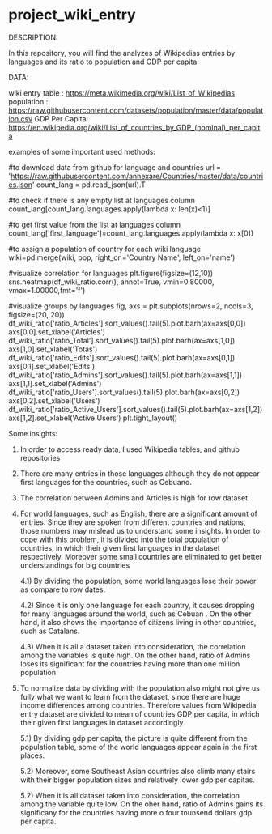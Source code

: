 # project_wiki_entry
DESCRIPTION:

In this repository, you will find the analyzes of Wikipedias entries by languages and its ratio to population and GDP per capita

DATA:

wiki entry table : https://meta.wikimedia.org/wiki/List_of_Wikipedias
population : https://raw.githubusercontent.com/datasets/population/master/data/population.csv
GDP Per Capita: https://en.wikipedia.org/wiki/List_of_countries_by_GDP_(nominal)_per_capita


examples of some important used methods:

#to download data from github for language and countries
url = 'https://raw.githubusercontent.com/annexare/Countries/master/data/countries.json'
count_lang = pd.read_json(url).T

#to check if there is any empty list at languages column
count_lang[count_lang.languages.apply(lambda x: len(x)<1)]

#to get first value from the list at languages column
count_lang['first_language']=count_lang.languages.apply(lambda x: x[0])

#to assign a population of country for each wiki language
wiki=pd.merge(wiki, pop, right_on='Country Name', left_on='name')

#visualize correlation for languages
plt.figure(figsize=(12,10))
sns.heatmap(df_wiki_ratio.corr(), annot=True, vmin=0.80000, vmax=1.00000,fmt='f')

#visualize groups by languages
fig, axs = plt.subplots(nrows=2, ncols=3, figsize=(20, 20))
df_wiki_ratio['ratio_Articles'].sort_values().tail(5).plot.barh(ax=axs[0,0])
axs[0,0].set_xlabel('Articles')
df_wiki_ratio['ratio_Total'].sort_values().tail(5).plot.barh(ax=axs[1,0])
axs[1,0].set_xlabel('Totaş')
df_wiki_ratio['ratio_Edits'].sort_values().tail(5).plot.barh(ax=axs[0,1])
axs[0,1].set_xlabel('Edits')
df_wiki_ratio['ratio_Admins'].sort_values().tail(5).plot.barh(ax=axs[1,1])
axs[1,1].set_xlabel('Admins')
df_wiki_ratio['ratio_Users'].sort_values().tail(5).plot.barh(ax=axs[0,2])
axs[0,2].set_xlabel('Users')
df_wiki_ratio['ratio_Active_Users'].sort_values().tail(5).plot.barh(ax=axs[1,2])
axs[1,2].set_xlabel('Active Users')
plt.tight_layout()

Some insights:

1) In order to access ready data, I used Wikipedia tables, and github repositories

2) There are many entries in those languages although they do not appear first languages for the countries, such as Cebuano. 

3) The correlation between Admins and Articles is high for row dataset. 

4) For world languages, such as English, there are a significant amount of entries. Since they are spoken from different countries and nations, those numbers may mislead us to understand some insights. In order to cope with this problem, it is divided into the total population of countries, in which their given first languages in the dataset respectively. Moreover some small countries are eliminated to get better understandings for big countries 

	4.1) By dividing the population, some world languages lose their power as compare to row dates. 

	4.2) Since it is only one language for each country, it causes dropping for many languages around the world, such as Cebuan . On the other hand, it also shows the importance of citizens living in other countries, such as Catalans. 

	4.3) When it is all a dataset taken into consideration, the correlation among the variables is quite high. On the other hand, ratio of Admins loses its significant for the countries having more than one million population

5) To normalize data by dividing with the population also might not give us fully what we want to learn from the dataset, since there are huge income differences among countries. Therefore values from Wikipedia entry dataset are divided to mean of countries GDP per capita, in which their given first languages in dataset accordingly 

	5.1) By dividing gdp per capita, the picture is quite different from the population table, some of the world languages appear again in the first places. 

	5.2) Moreover, some Southeast Asian countries also climb many stairs with their bigger population sizes and relatively lower gdp per capitas. 

	5.2)  When it is all dataset taken into consideration, the correlation among the variable quite low. On the oher hand, ratio of Admins gains its significany for the countries having more o four tounsend dollars gdp per capita. 
 




